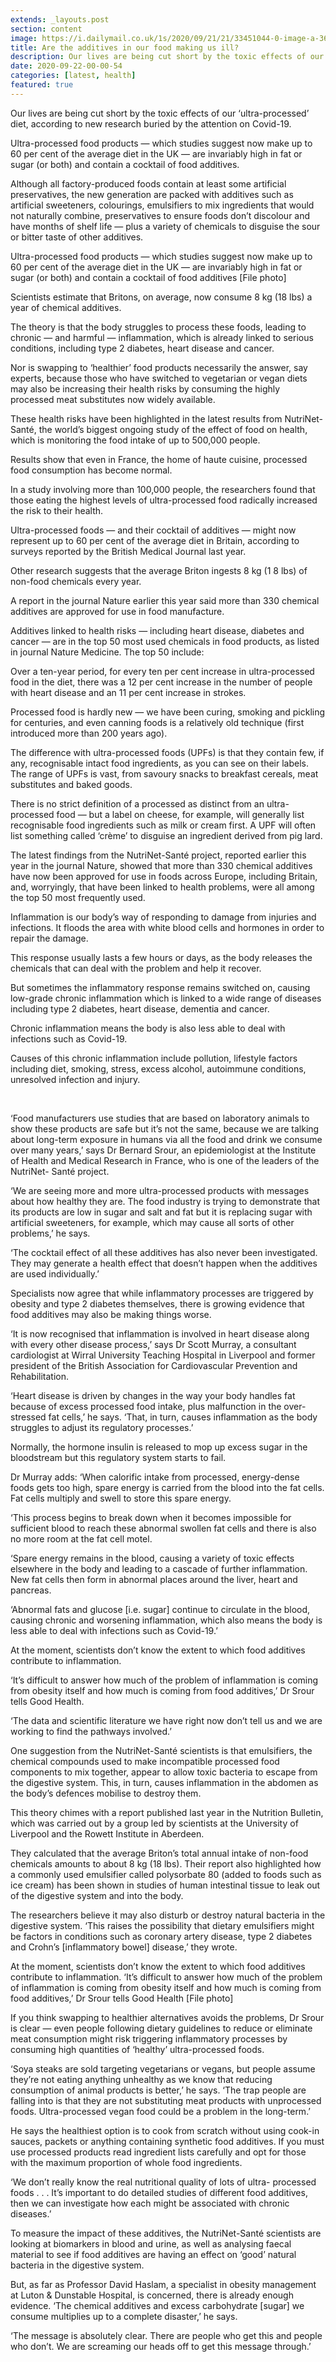 ```yaml
---
extends: _layouts.post
section: content
image: https://i.dailymail.co.uk/1s/2020/09/21/21/33451044-0-image-a-367_1600718985019.jpg 
title: Are the additives in our food making us ill? 
description: Our lives are being cut short by the toxic effects of our ultra-processed diet, according to new research buried by the attention on Covid-19. 
date: 2020-09-22-00-00-54 
categories: [latest, health] 
featured: true 
--- 
```

Our lives are being cut short by the toxic effects of our ‘ultra-processed’ diet, according to new research buried by the attention on Covid-19.

Ultra-processed food products — which studies suggest now make up to 60 per cent of the average diet in the UK — are invariably high in fat or sugar (or both) and contain a cocktail of food additives.

Although all factory-produced foods contain at least some artificial preservatives, the new generation are packed with additives such as artificial sweeteners, colourings, emulsifiers to mix ingredients that would not naturally combine, preservatives to ensure foods don’t discolour and have months of shelf life — plus a variety of chemicals to disguise the sour or bitter taste of other additives.

Ultra-processed food products — which studies suggest now make up to 60 per cent of the average diet in the UK — are invariably high in fat or sugar (or both) and contain a cocktail of food additives [File photo]

Scientists estimate that Britons, on average, now consume 8 kg (18 lbs) a year of chemical additives. 

The theory is that the body struggles to process these foods, leading to chronic — and harmful — inflammation, which is already linked to serious conditions, including type 2 diabetes, heart disease and cancer.

Nor is swapping to ‘healthier’ food products necessarily the answer, say experts, because those who have switched to vegetarian or vegan diets may also be increasing their health risks by consuming the highly processed meat substitutes now widely available.

These health risks have been highlighted in the latest results from NutriNet-Santé, the world’s biggest ongoing study of the effect of food on health, which is monitoring the food intake of up to 500,000 people.

Results show that even in France, the home of haute cuisine, processed food consumption has become normal.

In a study involving more than 100,000 people, the researchers found that those eating the highest levels of ultra-processed food radically increased the risk to their health.

Ultra-processed foods — and their cocktail of additives — might now represent up to 60 per cent of the average diet in Britain, according to surveys reported by the British Medical Journal last year.

Other research suggests that the average Briton ingests 8 kg (1 8 lbs) of non-food chemicals every year.

A report in the journal Nature earlier this year said more than 330 chemical additives are approved for use in food manufacture. 

Additives linked to health risks — including heart disease, diabetes and cancer — are in the top 50 most used chemicals in food products, as listed in journal Nature Medicine. The top 50 include:

Over a ten-year period, for every ten per cent increase in ultra-processed food in the diet, there was a 12 per cent increase in the number of people with heart disease and an 11 per cent increase in strokes.

Processed food is hardly new — we have been curing, smoking and pickling for centuries, and even canning foods is a relatively old technique (first introduced more than 200 years ago).

The difference with ultra-processed foods (UPFs) is that they contain few, if any, recognisable intact food ingredients, as you can see on their labels. The range of UPFs is vast, from savoury snacks to breakfast cereals, meat substitutes and baked goods.

There is no strict definition of a processed as distinct from an ultra-processed food — but a label on cheese, for example, will generally list recognisable food ingredients such as milk or cream first. A UPF will often list something called ‘crème’ to disguise an ingredient derived from pig lard.

The latest findings from the NutriNet-Santé project, reported earlier this year in the journal Nature, showed that more than 330 chemical additives have now been approved for use in foods across Europe, including Britain, and, worryingly, that have been linked to health problems, were all among the top 50 most frequently used.

Inflammation is our body’s way of responding to damage from injuries and infections. It floods the area with white blood cells and hormones in order to repair the damage.

This response usually lasts a few hours or days, as the body releases the chemicals that can deal with the problem and help it recover.

But sometimes the inflammatory response remains switched on, causing low-grade chronic inflammation which is linked to a wide range of diseases including type 2 diabetes, heart disease, dementia and cancer.

Chronic inflammation means the body is also less able to deal with infections such as Covid-19.

Causes of this chronic inflammation include pollution, lifestyle factors including diet, smoking, stress, excess alcohol, autoimmune conditions, unresolved infection and injury.

 

‘Food manufacturers use studies that are based on laboratory animals to show these products are safe but it’s not the same, because we are talking about long-term exposure in humans via all the food and drink we consume over many years,’ says Dr Bernard Srour, an epidemiologist at the Institute of Health and Medical Research in France, who is one of the leaders of the NutriNet- Santé project.

‘We are seeing more and more ultra-processed products with messages about how healthy they are. The food industry is trying to demonstrate that its products are low in sugar and salt and fat but it is replacing sugar with artificial sweeteners, for example, which may cause all sorts of other problems,’ he says. 

‘The cocktail effect of all these additives has also never been investigated. They may generate a health effect that doesn’t happen when the additives are used individually.’

Specialists now agree that while inflammatory processes are triggered by obesity and type 2 diabetes themselves, there is growing evidence that food additives may also be making things worse.

‘It is now recognised that inflammation is involved in heart disease along with every other disease process,’ says Dr Scott Murray, a consultant cardiologist at Wirral University Teaching Hospital in Liverpool and former president of the British Association for Cardiovascular Prevention and Rehabilitation.

‘Heart disease is driven by changes in the way your body handles fat because of excess processed food intake, plus malfunction in the over-stressed fat cells,’ he says. ‘That, in turn, causes inflammation as the body struggles to adjust its regulatory processes.’

Normally, the hormone insulin is released to mop up excess sugar in the bloodstream but this regulatory system starts to fail.

Dr Murray adds: ‘When calorific intake from processed, energy-dense foods gets too high, spare energy is carried from the blood into the fat cells. Fat cells multiply and swell to store this spare energy.

‘This process begins to break down when it becomes impossible for sufficient blood to reach these abnormal swollen fat cells and there is also no more room at the fat cell motel.

‘Spare energy remains in the blood, causing a variety of toxic effects elsewhere in the body and leading to a cascade of further inflammation. New fat cells then form in abnormal places around the liver, heart and pancreas.

‘Abnormal fats and glucose [i.e. sugar] continue to circulate in the blood, causing chronic and worsening inflammation, which also means the body is less able to deal with infections such as Covid-19.’

At the moment, scientists don’t know the extent to which food additives contribute to inflammation. 

‘It’s difficult to answer how much of the problem of inflammation is coming from obesity itself and how much is coming from food additives,’ Dr Srour tells Good Health.

‘The data and scientific literature we have right now don’t tell us and we are working to find the pathways involved.’

One suggestion from the NutriNet-Santé scientists is that emulsifiers, the chemical compounds used to make incompatible processed food components to mix together, appear to allow toxic bacteria to escape from the digestive system. This, in turn, causes inflammation in the abdomen as the body’s defences mobilise to destroy them.

This theory chimes with a report published last year in the Nutrition Bulletin, which was carried out by a group led by scientists at the University of Liverpool and the Rowett Institute in Aberdeen.

They calculated that the average Briton’s total annual intake of non-food chemicals amounts to about 8 kg (18 lbs). Their report also highlighted how a commonly used emulsifier called polysorbate 80 (added to foods such as ice cream) has been shown in studies of human intestinal tissue to leak out of the digestive system and into the body.

The researchers believe it may also disturb or destroy natural bacteria in the digestive system. ‘This raises the possibility that dietary emulsifiers might be factors in conditions such as coronary artery disease, type 2 diabetes and Crohn’s [inflammatory bowel] disease,’ they wrote.

At the moment, scientists don’t know the extent to which food additives contribute to inflammation. ‘It’s difficult to answer how much of the problem of inflammation is coming from obesity itself and how much is coming from food additives,’ Dr Srour tells Good Health [File photo]

If you think swapping to healthier alternatives avoids the problems, Dr Srour is clear — even people following dietary guidelines to reduce or eliminate meat consumption might risk triggering inflammatory processes by consuming high quantities of ‘healthy’ ultra-processed foods.

‘Soya steaks are sold targeting vegetarians or vegans, but people assume they’re not eating anything unhealthy as we know that reducing consumption of animal products is better,’ he says. ‘The trap people are falling into is that they are not substituting meat products with unprocessed foods. Ultra-processed vegan food could be a problem in the long-term.’

He says the healthiest option is to cook from scratch without using cook-in sauces, packets or anything containing synthetic food additives. If you must use processed products read ingredient lists carefully and opt for those with the maximum proportion of whole food ingredients.

‘We don’t really know the real nutritional quality of lots of ultra- processed foods . . . It’s important to do detailed studies of different food additives, then we can investigate how each might be associated with chronic diseases.’

To measure the impact of these additives, the NutriNet-Santé scientists are looking at biomarkers in blood and urine, as well as analysing faecal material to see if food additives are having an effect on ‘good’ natural bacteria in the digestive system.

But, as far as Professor David Haslam, a specialist in obesity management at Luton & Dunstable Hospital, is concerned, there is already enough evidence. ‘The chemical additives and excess carbohydrate [sugar] we consume multiplies up to a complete disaster,’ he says.

‘The message is absolutely clear. There are people who get this and people who don’t. We are screaming our heads off to get this message through.’

